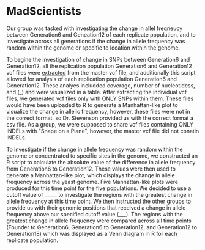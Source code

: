 # MadScientists
Our group was tasked with investigating the change in allel freqneucy between Generation6 and Geneation12 of each replicate population,
and to investigate across all generations if the change in allele frequency was random within the genome or specific to location within the genome. 

To begine the investigation of change in SNPs between Generation6 and Generation12, all the replication population Generation6 and Generation12 vcf files were [extracted](https://github.com/AUIntroBioinformatics/MadScientists/blob/master/Extract_my_sample.sh) from the master vcf file, and additionally this script allowed for analysis of each replication population Generation6 and Generation12. These analyes includded coverage, number of nucleotidess, and (_) and were visualized in a table. After extracting the individual vcf files, we generated vcf files only with ONLY SNPs within them. These files would have been uploaded to R to generate a Manhattan-like plot to visualize the change in allelic frequency, however, these files were not in the correct format, so Dr. Stevenson provided us with the correct format a csv file. As a group, we were supposed to share vcf files containing ONLY INDELs with "Snape on a Plane", however, the master vcf file did not conatin INDELs.

To investigate if the change in allele frequency was random within the genome or concentrated to specific sites in the genome, we constructed an R script to calculate the absolute value of the difference in allele frequency from Generation6 to Generation12. These values were then used to generate a Manhattan-like plot, which displays the change in allele frequency across the yeast genome. Five Manhattan-like plots were produced for this time point for the five populations. We decided to use a cutoff value of _____ to investigate the regions with the greatest change in allele frequency at this time point. We then instructed the other groups to provide us with their genomic positions that received a change in allele frequency above our specified cutoff value (___). The regions with the greatest change in allele frequency were compared across all time points (Founder to Generation6, Generation6 to Generation12, and Generation12 to Generation18) which was displayed as a Venn diagram in R for each replicate population.
